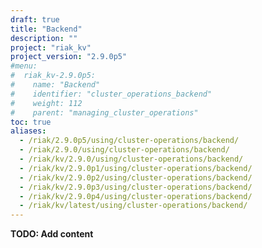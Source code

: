 ```yaml
---
draft: true
title: "Backend"
description: ""
project: "riak_kv"
project_version: "2.9.0p5"
#menu:
#  riak_kv-2.9.0p5:
#    name: "Backend"
#    identifier: "cluster_operations_backend"
#    weight: 112
#    parent: "managing_cluster_operations"
toc: true
aliases:
  - /riak/2.9.0p5/using/cluster-operations/backend/
  - /riak/2.9.0/using/cluster-operations/backend/
  - /riak/kv/2.9.0/using/cluster-operations/backend/
  - /riak/kv/2.9.0p1/using/cluster-operations/backend/
  - /riak/kv/2.9.0p2/using/cluster-operations/backend/
  - /riak/kv/2.9.0p3/using/cluster-operations/backend/
  - /riak/kv/2.9.0p4/using/cluster-operations/backend/
  - /riak/kv/latest/using/cluster-operations/backend/
---
```



**TODO: Add content**
